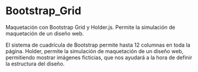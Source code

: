 # Bootstrap_Grid

Maquetación con Bootstrap Grid y Holder.js. Permite la simulación de maquetación de un diseño web.

El sistema de cuadrícula de Bootstrap permite hasta 12 columnas en toda la página.
Holder, permite la simulación de maquetación de un diseño web, permitiendo mostrar imágenes ficticias, que nos ayudará a la hora de definir la estructura del diseño.
